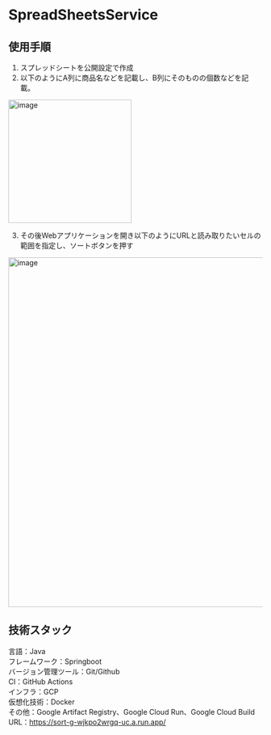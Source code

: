 # SpreadSheetsService
## 使用手順
1. スプレッドシートを公開設定で作成
2. 以下のようにA列に商品名などを記載し、B列にそのものの個数などを記載。

<img width="244" alt="image" src="https://github.com/nogo-n/SpreadSheetsService-V2/assets/158240732/df7b8ee4-19d6-41e3-9fa1-fad3efdb19b9">

3. その後Webアプリケーションを開き以下のようにURLと読み取りたいセルの範囲を指定し、ソートボタンを押す
   
<img width="692" alt="image" src="https://github.com/nogo-n/SpreadSheetsService-V2/assets/158240732/1595c6c6-c620-4521-a96c-190d6f33decf">




## 技術スタック
言語：Java <br>
フレームワーク：Springboot <br>
バージョン管理ツール：Git/Github <br>
CI：GitHub Actions <br>
インフラ：GCP <br>
仮想化技術：Docker <br>
その他：Google Artifact Registry、Google Cloud Run、Google Cloud Build <br>
URL：https://sort-g-wjkpo2wrgq-uc.a.run.app/ <br>
